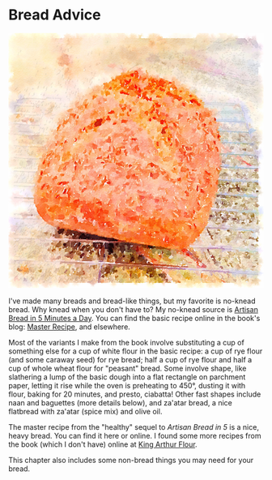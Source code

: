 # Bread Advice

![watercolor rye](../images/ryeno5wc.png)

I've made many breads and bread-like things, but my favorite is no-knead bread.  Why knead when you don't have to?  My no-knead source is [Artisan Bread in 5 Minutes a Day](http://www.artisanbreadinfive.com/).  You can find the basic recipe online in the book's blog: [Master Recipe](http://www.artisanbreadinfive.com/2008/04/27/great-coverage-in-the-week-magazine-but-there-was-one-little-problem), and elsewhere. 

Most of the variants I make from the book involve substituting a cup of something else for a cup of white flour in the basic recipe:  a cup of rye flour (and some caraway seed) for rye bread; half a cup of rye flour and half a cup of whole wheat flour for "peasant" bread.  Some involve shape, like slathering a lump of the basic dough into a flat rectangle on parchment paper, letting it rise while the oven is preheating to 450°, dusting it with flour, baking for 20 minutes, and presto, ciabatta!  Other fast shapes include naan and baguettes (more details below), and za'atar bread, a nice flatbread with za'atar (spice mix) and olive oil. 

The master recipe from the "healthy" sequel to _Artisan Bread in 5_ is a nice, heavy bread.  You can find it here or online.  I found some more recipes from the book (which I don't have) online at [King Arthur Flour](http://www.kingarthurflour.com/blog/2010/02/14/when-trends-collide-no-knead-meet-whole-grain/).

This chapter also includes some non-bread things you may need for your bread.

